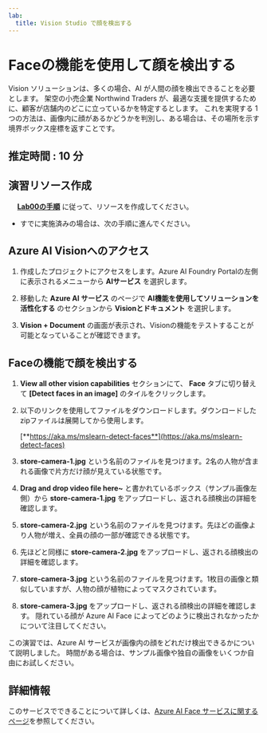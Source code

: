 ```yaml
---
lab:
  title: Vision Studio で顔を検出する
---
```


# Faceの機能を使用して顔を検出する

Vision ソリューションは、多くの場合、AI が人間の顔を検出できることを必要とします。 架空の小売企業 Northwind Traders が、最適な支援を提供するために、顧客が店舗内のどこに立っているかを特定するとします。 これを実現する 1 つの方法は、画像内に顔があるかどうかを判別し、ある場合は、その場所を示す境界ボックス座標を返すことです。

## 推定時間 : 10 分

## 演習リソース作成

　 [**Lab00の手順**](./LAB_00-Startup_Hands-on_Lab.md)  に従って、リソースを作成してください。

 - すでに実施済みの場合は、次の手順に進んでください。

## Azure AI Visionへのアクセス

1. 作成したプロジェクトにアクセスをします。Azure AI Foundry Portalの左側に表示されるメニューから **AIサービス** を選択します。 

1. 移動した **Azure AI サービス** のページで **AI機能を使用してソリューションを活性化する** のセクションから **Visionとドキュメント** を選択します。

1. **Vision + Document** の画面が表示され、Visionの機能をテストすることが可能となっていることが確認できます。

   

## Faceの機能で顔を検出する 

1. **View all other vision capabilities** セクションにて、 **Face** タブに切り替えて  **[Detect faces in an image]** のタイルをクリックします。

1. 以下のリンクを使用してファイルをダウンロードします。ダウンロードしたzipファイルは展開してから使用します。

    [**https://aka.ms/mslearn-detect-faces**](https://aka.ms/mslearn-detect-faces)

1. **store-camera-1.jpg** という名前のファイルを見つけます。2名の人物が含まれる画像で片方だけ顔が見えている状態です。

1. **Drag and drop video file here~** と書かれているボックス（サンプル画像左側）から **store-camera-1.jpg** をアップロードし、返される顔検出の詳細を確認します。

1. **store-camera-2.jpg** という名前のファイルを見つけます。先ほどの画像より人物が増え、全員の顔の一部が確認できる状態です。

1. 先ほどと同様に **store-camera-2.jpg** をアップロードし、返される顔検出の詳細を確認します。

1. **store-camera-3.jpg** という名前のファイルを見つけます。1枚目の画像と類似していますが、人物の顔が植物によってマスクされています。

1. **store-camera-3.jpg** をアップロードし、返される顔検出の詳細を確認します。 隠れている顔が Azure AI Face によってどのように検出されなかったかについて注目してください。

この演習では、Azure AI サービスが画像内の顔をどれだけ検出できるかについて説明しました。 時間がある場合は、サンプル画像や独自の画像をいくつか自由にお試しください。

## 詳細情報

このサービスでできることについて詳しくは、[Azure AI Face サービスに関するページ](https://learn.microsoft.com/azure/ai-services/computer-vision/overview-identity)を参照してください。
